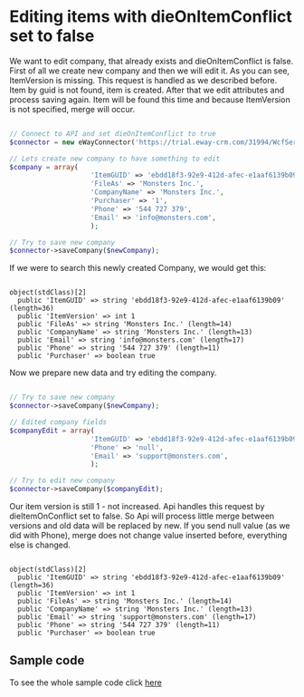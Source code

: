 # Editing items with dieOnItemConflict set to false

We want to edit company, that already exists and dieOnItemConflict is false. First of all we create new company and then we will edit it. As you can see, ItemVersion is missing. This request is handled as we described before. Item by guid is not found, item is created. After that we edit attributes and process saving again. Item will be found this time and because ItemVersion is not specified, merge will occur.

```php

// Connect to API and set dieOnItemConflict to true
$connector = new eWayConnector('https://trial.eway-crm.com/31994/WcfService/Service.svc/', 'api', 'ApiTrial@eWay-CRM');

// Lets create new company to have something to edit
$company = array(
                    'ItemGUID' => 'ebdd18f3-92e9-412d-afec-e1aaf6139b09',
                    'FileAs' => 'Monsters Inc.', 
                    'CompanyName' => 'Monsters Inc.',
                    'Purchaser' => '1',
                    'Phone' => '544 727 379',
                    'Email' => 'info@monsters.com',
                    );

// Try to save new company
$connector->saveCompany($newCompany);

```

If we were to search this newly created Company, we would get this:
```console

object(stdClass)[2]
  public 'ItemGUID' => string 'ebdd18f3-92e9-412d-afec-e1aaf6139b09' (length=36)
  public 'ItemVersion' => int 1
  public 'FileAs' => string 'Monsters Inc.' (length=14)
  public 'CompanyName' => string 'Monsters Inc.' (length=13)
  public 'Email' => string 'info@monsters.com' (length=17)
  public 'Phone' => string '544 727 379' (length=11)
  public 'Purchaser' => boolean true

```
Now we prepare new data and try editing the company.
```php

// Try to save new company
$connector->saveCompany($newCompany);

// Edited company fields
$companyEdit = array(
                    'ItemGUID' => 'ebdd18f3-92e9-412d-afec-e1aaf6139b09',
                    'Phone' => 'null',
                    'Email' => 'support@monsters.com',
                    );

// Try to edit new company
$connector->saveCompany($companyEdit);

```


Our item version is still 1 - not increased. Api handles this request by dieItemOnConflict set to false. So Api will process little merge between versions and old data will be replaced by new. If you send null value (as we did with Phone), merge does not change value inserted before, everything else is changed.
```console

object(stdClass)[2]
  public 'ItemGUID' => string 'ebdd18f3-92e9-412d-afec-e1aaf6139b09' (length=36)
  public 'ItemVersion' => int 1
  public 'FileAs' => string 'Monsters Inc.' (length=14)
  public 'CompanyName' => string 'Monsters Inc.' (length=13)
  public 'Email' => string 'support@monsters.com' (length=17)
  public 'Phone' => string '544 727 379' (length=11)
  public 'Purchaser' => boolean true

```

## Sample code
To see the whole sample code click [here](sample_code.php)